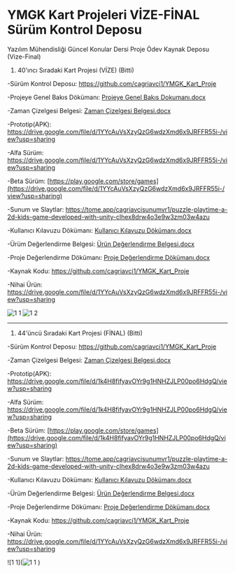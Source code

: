 # YMGK Kart Projeleri VİZE-FİNAL Sürüm Kontrol Deposu
Yazılım Mühendisliği Güncel Konular Dersi Proje Ödev Kaynak Deposu (Vize-Final)
1) 40'ıncı Sıradaki Kart Projesi (VİZE) (Bitti)

-Sürüm Kontrol Deposu: https://github.com/cagriavci1/YMGK_Kart_Proje

-Projeye Genel Bakıs Dökümanı: [Projeye Genel Bakıs Dokumanı.docx](https://github.com/cagriavci1/YMGK_Kart_Proje/files/11421826/Projeye.Genel.Bakis.Dokumani.docx)

-Zaman Çizelgesi Belgesi: [Zaman Çizelgesi Belgesi.docx](https://github.com/cagriavci1/YMGK_Kart_Proje/files/11421825/Zaman.Cizelgesi.Belgesi.docx)

-Prototip(APK): https://drive.google.com/file/d/1YYcAuVsXzyQzG6wdzXmd6x9JRFFR55i-/view?usp=sharing

-Alfa Sürüm: https://drive.google.com/file/d/1YYcAuVsXzyQzG6wdzXmd6x9JRFFR55i-/view?usp=sharing

-Beta Sürüm: [https://play.google.com/store/games](https://drive.google.com/file/d/1YYcAuVsXzyQzG6wdzXmd6x9JRFFR55i-/view?usp=sharing)

-Sunum ve Slaytlar: https://tome.app/cagriavcisunumvr1/puzzle-playtime-a-2d-kids-game-developed-with-unity-clhex8drw4o3e9w3zm03w4azu

-Kullanıcı Kılavuzu Dökümanı: [Kullanıcı Kılavuzu Dökümanı.docx](https://github.com/cagriavci1/YMGK_Kart_Proje/files/11421823/Kullanici.Kilavuzu.Dokumani.docx)


-Ürüm Değerlendirme Belgesi: [Ürün Değerlendirme Belgesi.docx](https://github.com/cagriavci1/YMGK_Kart_Proje/files/11421821/Urun.Degerlendirme.Belgesi.docx)


-Proje Değerlendirme Dökümanı: [Proje Değerlendirme Dökümanı.docx](https://github.com/cagriavci1/YMGK_Kart_Proje/files/11421844/Proje.Degerlendirme.Dokumani.docx)


-Kaynak Kodu: https://github.com/cagriavci1/YMGK_Kart_Proje

-Nihai Ürün: https://drive.google.com/file/d/1YYcAuVsXzyQzG6wdzXmd6x9JRFFR55i-/view?usp=sharing

![1 1](https://user-images.githubusercontent.com/93042786/236837494-5389765b-41b5-4b3a-9269-65757dcdad8c.jpg)
![1 2](https://user-images.githubusercontent.com/93042786/236837504-73a48b34-dfc8-4471-9e60-c6cbd714c4c1.jpg)

-----------------------------------------------------------------------------------------------------------------------------------------------------------

1) 44'üncü Sıradaki Kart Projesi (FİNAL) (Bitti)

-Sürüm Kontrol Deposu: https://github.com/cagriavci1/YMGK_Kart_Proje


-Zaman Çizelgesi Belgesi: [Zaman Çizelgesi Belgesi.docx](https://github.com/cagriavci1/YMGK_Kart_Proje/files/11421825/Zaman.Cizelgesi.Belgesi.docx)

-Prototip(APK): https://drive.google.com/file/d/1k4H8fifyavOYr9g1HNHZJLP00po6HdgQ/view?usp=sharing

-Alfa Sürüm: https://drive.google.com/file/d/1k4H8fifyavOYr9g1HNHZJLP00po6HdgQ/view?usp=sharing

-Beta Sürüm: [https://play.google.com/store/games](https://drive.google.com/file/d/1k4H8fifyavOYr9g1HNHZJLP00po6HdgQ/view?usp=sharing)

-Sunum ve Slaytlar: https://tome.app/cagriavcisunumvr1/puzzle-playtime-a-2d-kids-game-developed-with-unity-clhex8drw4o3e9w3zm03w4azu

-Kullanıcı Kılavuzu Dökümanı: [Kullanıcı Kılavuzu Dökümanı.docx](https://github.com/cagriavci1/YMGK_Kart_Proje/files/11421823/Kullanici.Kilavuzu.Dokumani.docx)


-Ürüm Değerlendirme Belgesi: [Ürün Değerlendirme Belgesi.docx](https://github.com/cagriavci1/YMGK_Kart_Proje/files/11421821/Urun.Degerlendirme.Belgesi.docx)


-Proje Değerlendirme Dökümanı: [Proje Değerlendirme Dökümanı.docx](https://github.com/cagriavci1/YMGK_Kart_Proje/files/11421844/Proje.Degerlendirme.Dokumani.docx)


-Kaynak Kodu: https://github.com/cagriavci1/YMGK_Kart_Proje

-Nihai Ürün: https://drive.google.com/file/d/1YYcAuVsXzyQzG6wdzXmd6x9JRFFR55i-/view?usp=sharing

![1 1](![1 1](https://github.com/cagriavci1/YMGK_Kart_Proje/assets/93042786/ed0918dc-2e8f-4788-8c1e-936f78af181c)
)

